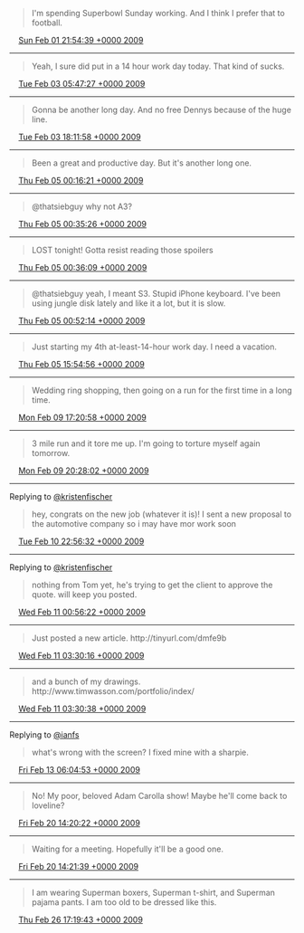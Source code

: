 > I'm spending Superbowl Sunday working\. And I think I prefer that to football\.

<img src="../../media/tweet.ico" width="12" /> [Sun Feb 01 21:54:39 +0000 2009](https://twitter.com/timwasson/status/1167819656)

----

> Yeah, I sure did put in a 14 hour work day today\. That kind of sucks\.

<img src="../../media/tweet.ico" width="12" /> [Tue Feb 03 05:47:27 +0000 2009](https://twitter.com/timwasson/status/1172153864)

----

> Gonna be another long day\. And no free Dennys because of the huge line\.

<img src="../../media/tweet.ico" width="12" /> [Tue Feb 03 18:11:58 +0000 2009](https://twitter.com/timwasson/status/1173671062)

----

> Been a great and productive day\. But it's another long one\.

<img src="../../media/tweet.ico" width="12" /> [Thu Feb 05 00:16:21 +0000 2009](https://twitter.com/timwasson/status/1178113218)

----

> @thatsiebguy why not A3?

<img src="../../media/tweet.ico" width="12" /> [Thu Feb 05 00:35:26 +0000 2009](https://twitter.com/timwasson/status/1178158401)

----

> LOST tonight\! Gotta resist reading those spoilers

<img src="../../media/tweet.ico" width="12" /> [Thu Feb 05 00:36:09 +0000 2009](https://twitter.com/timwasson/status/1178160252)

----

> @thatsiebguy yeah, I meant S3\. Stupid iPhone keyboard\. I've been using jungle disk lately and like it a lot, but it is slow\.

<img src="../../media/tweet.ico" width="12" /> [Thu Feb 05 00:52:14 +0000 2009](https://twitter.com/timwasson/status/1178200370)

----

> Just starting my 4th at\-least\-14\-hour work day\. I need a vacation\.

<img src="../../media/tweet.ico" width="12" /> [Thu Feb 05 15:54:56 +0000 2009](https://twitter.com/timwasson/status/1180048354)

----

> Wedding ring shopping, then going on a run for the first time in a long time\.

<img src="../../media/tweet.ico" width="12" /> [Mon Feb 09 17:20:58 +0000 2009](https://twitter.com/timwasson/status/1192471155)

----

> 3 mile run and it tore me up\.  I'm going to torture myself again tomorrow\.

<img src="../../media/tweet.ico" width="12" /> [Mon Feb 09 20:28:02 +0000 2009](https://twitter.com/timwasson/status/1193065170)

----

Replying to [@kristenfischer](https://twitter.com/@kristenfischer/status/1197177830)

>  hey, congrats on the new job \(whatever it is\)\! I sent a new proposal to the automotive  company so i may have mor work soon

<img src="../../media/tweet.ico" width="12" /> [Tue Feb 10 22:56:32 +0000 2009](https://twitter.com/timwasson/status/1197189149)

----

Replying to [@kristenfischer](https://twitter.com/@kristenfischer/status/1197404684)

> nothing from Tom yet, he's trying to get the client to approve the quote\. will keep you posted\.

<img src="../../media/tweet.ico" width="12" /> [Wed Feb 11 00:56:22 +0000 2009](https://twitter.com/timwasson/status/1197516373)

----

> Just posted a new article\. http://tinyurl\.com/dmfe9b

<img src="../../media/tweet.ico" width="12" /> [Wed Feb 11 03:30:16 +0000 2009](https://twitter.com/timwasson/status/1197915200)

----

> and a bunch of my drawings\. http://www\.timwasson\.com/portfolio/index/

<img src="../../media/tweet.ico" width="12" /> [Wed Feb 11 03:30:38 +0000 2009](https://twitter.com/timwasson/status/1197916236)

----

Replying to [@ianfs](https://twitter.com/ianfs/status/1205254931)

>  what's wrong with the screen? I fixed mine with a sharpie\.

<img src="../../media/tweet.ico" width="12" /> [Fri Feb 13 06:04:53 +0000 2009](https://twitter.com/timwasson/status/1205508200)

----

> No\! My poor, beloved Adam Carolla show\! Maybe he'll come back to loveline?

<img src="../../media/tweet.ico" width="12" /> [Fri Feb 20 14:20:22 +0000 2009](https://twitter.com/timwasson/status/1230614585)

----

> Waiting for a meeting\. Hopefully it'll be a good one\.

<img src="../../media/tweet.ico" width="12" /> [Fri Feb 20 14:21:39 +0000 2009](https://twitter.com/timwasson/status/1230618737)

----

> I am wearing Superman boxers,  Superman t\-shirt, and Superman pajama pants\. I am too old to be dressed like this\.

<img src="../../media/tweet.ico" width="12" /> [Thu Feb 26 17:19:43 +0000 2009](https://twitter.com/timwasson/status/1254399987)